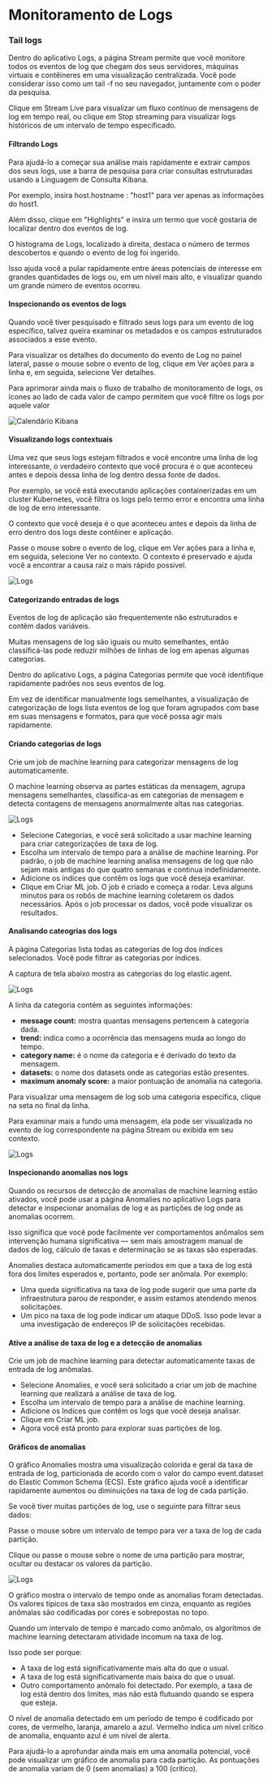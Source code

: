 # Monitoramento de Logs

### Tail logs
Dentro do aplicativo Logs, a página Stream permite que você monitore todos os eventos de log que chegam dos seus servidores, máquinas virtuais e contêineres em uma visualização centralizada. Você pode considerar isso como um tail -f no seu navegador, juntamente com o poder da pesquisa.

Clique em Stream Live para visualizar um fluxo contínuo de mensagens de log em tempo real, ou clique em Stop streaming para visualizar logs históricos de um intervalo de tempo especificado.

#### Filtrando Logs
Para ajudá-lo a começar sua análise mais rapidamente e extrair campos dos seus logs, use a barra de pesquisa para criar consultas estruturadas usando a Linguagem de Consulta Kibana.

Por exemplo, insira host.hostname : "host1" para ver apenas as informações do host1.

Além disso, clique em "Highlights" e insira um termo que você gostaria de localizar dentro dos eventos de log.

O histograma de Logs, localizado à direita, destaca o número de termos descobertos e quando o evento de log foi ingerido.

Isso ajuda você a pular rapidamente entre áreas potenciais de interesse em grandes quantidades de logs ou, em um nível mais alto, e visualizar quando um grande número de eventos ocorreu.

#### Inspecionando os eventos de logs
Quando você tiver pesquisado e filtrado seus logs para um evento de log específico, talvez queira examinar os metadados e os campos estruturados associados a esse evento.

Para visualizar os detalhes do documento do evento de Log no painel lateral, passe o mouse sobre o evento de log, clique em Ver ações para a linha e, em seguida, selecione Ver detalhes.

Para aprimorar ainda mais o fluxo de trabalho de monitoramento de logs, os ícones ao lado de cada valor de campo permitem que você filtre os logs por aquele valor

![Calendário Kibana](https://www.elastic.co/guide/en/observability/current/images/log-event-details.png)

#### Visualizando logs contextuais
Uma vez que seus logs estejam filtrados e você encontre uma linha de log interessante, o verdadeiro contexto que você procura é o que aconteceu antes e depois dessa linha de log dentro dessa fonte de dados.

Por exemplo, se você está executando aplicações containerizadas em um cluster Kubernetes, você filtra os logs pelo termo error e encontra uma linha de log de erro interessante.

O contexto que você deseja é o que aconteceu antes e depois da linha de erro dentro dos logs deste contêiner e aplicação.

Passe o mouse sobre o evento de log, clique em Ver ações para a linha e, em seguida, selecione Ver no contexto. O contexto é preservado e ajuda você a encontrar a causa raiz o mais rápido possível.

![Logs](https://www.elastic.co/guide/en/observability/current/images/contextual-logs.png)

#### Categorizando entradas de logs
Eventos de log de aplicação são frequentemente não estruturados e contêm dados variáveis.

Muitas mensagens de log são iguais ou muito semelhantes, então classificá-las pode reduzir milhões de linhas de log em apenas algumas categorias.

Dentro do aplicativo Logs, a página Categorias permite que você identifique rapidamente padrões nos seus eventos de log.

Em vez de identificar manualmente logs semelhantes, a visualização de categorização de logs lista eventos de log que foram agrupados com base em suas mensagens e formatos, para que você possa agir mais rapidamente.

#### Criando categorias de logs
Crie um job de machine learning para categorizar mensagens de log automaticamente.

O machine learning observa as partes estáticas da mensagem, agrupa mensagens semelhantes, classifica-as em categorias de mensagem e detecta contagens de mensagens anormalmente altas nas categorias.

![Logs](https://www.elastic.co/guide/en/observability/current/images/log-create-categorization-job.jpg)

- Selecione Categorias, e você será solicitado a usar machine learning para criar categorizações de taxa de log.
- Escolha um intervalo de tempo para a análise de machine learning. Por padrão, o job de machine learning analisa mensagens de log que não sejam mais antigas do que quatro semanas e continua indefinidamente.
- Adicione os índices que contêm os logs que você deseja examinar.
- Clique em Criar ML job. O job é criado e começa a rodar. Leva alguns minutos para os robôs de machine learning coletarem os dados necessários. Após o job processar os dados, você pode visualizar os resultados.

#### Analisando cateogrias dos logs

A página Categorias lista todas as categorias de log dos índices selecionados. Você pode filtrar as categorias por índices.

A captura de tela abaixo mostra as categorias do log elastic.agent.

![Logs](https://www.elastic.co/guide/en/observability/current/images/log-categories.jpg)

A linha da categoria contém as seguintes informações:

- **message count:** mostra quantas mensagens pertencem à categoria dada.
- **trend:** indica como a ocorrência das mensagens muda ao longo do tempo.
- **category name:** é o nome da categoria e é derivado do texto da mensagem.
- **datasets:** o nome dos datasets onde as categorias estão presentes.
- **maximum anomaly score:** a maior pontuação de anomalia na categoria.

Para visualizar uma mensagem de log sob uma categoria específica, clique na seta no final da linha.

Para examinar mais a fundo uma mensagem, ela pode ser visualizada no evento de log correspondente na página Stream ou exibida em seu contexto.

![Logs](https://www.elastic.co/guide/en/observability/current/images/log-opened.png)

#### Inspecionando anomalias nos logs
Quando os recursos de detecção de anomalias de machine learning estão ativados, você pode usar a página Anomalies no aplicativo Logs para detectar e inspecionar anomalias de log e as partições de log onde as anomalias ocorrem.

Isso significa que você pode facilmente ver comportamentos anômalos sem intervenção humana significativa — sem mais amostragem manual de dados de log, cálculo de taxas e determinação se as taxas são esperadas.

Anomalies destaca automaticamente períodos em que a taxa de log está fora dos limites esperados e, portanto, pode ser anômala. Por exemplo:

- Uma queda significativa na taxa de log pode sugerir que uma parte da infraestrutura parou de responder, e assim estamos atendendo menos solicitações.
- Um pico na taxa de log pode indicar um ataque DDoS. Isso pode levar a uma investigação de endereços IP de solicitações recebidas.


#### Ative a análise de taxa de log e a detecção de anomalias

Crie um job de machine learning para detectar automaticamente taxas de entrada de log anômalas.

- Selecione Anomalies, e você será solicitado a criar um job de machine learning que realizará a análise de taxa de log.
- Escolha um intervalo de tempo para a análise de machine learning.
- Adicione os Indices que contêm os logs que você deseja analisar.
- Clique em Criar ML job.
- Agora você está pronto para explorar suas partições de log.

#### Gráficos de anomalias

O gráfico Anomalies mostra uma visualização colorida e geral da taxa de entrada de log, particionada de acordo com o valor do campo event.dataset do Elastic Common Schema (ECS). Este gráfico ajuda você a identificar rapidamente aumentos ou diminuições na taxa de log de cada partição.

Se você tiver muitas partições de log, use o seguinte para filtrar seus dados:

Passe o mouse sobre um intervalo de tempo para ver a taxa de log de cada partição.

Clique ou passe o mouse sobre o nome de uma partição para mostrar, ocultar ou destacar os valores da partição.

![Logs](https://www.elastic.co/guide/en/observability/current/images/anomalies-chart.png)

O gráfico mostra o intervalo de tempo onde as anomalias foram detectadas. Os valores típicos de taxa são mostrados em cinza, enquanto as regiões anômalas são codificadas por cores e sobrepostas no topo.

Quando um intervalo de tempo é marcado como anômalo, os algoritmos de machine learning detectaram atividade incomum na taxa de log. 

Isso pode ser porque:

- A taxa de log está significativamente mais alta do que o usual.
- A taxa de log está significativamente mais baixa do que o usual.
- Outro comportamento anômalo foi detectado. Por exemplo, a taxa de log está dentro dos limites, mas não está flutuando quando se espera que esteja.

O nível de anomalia detectado em um período de tempo é codificado por cores, de vermelho, laranja, amarelo a azul. Vermelho indica um nível crítico de anomalia, enquanto azul é um nível de alerta.

Para ajudá-lo a aprofundar ainda mais em uma anomalia potencial, você pode visualizar um gráfico de anomalia para cada partição. As pontuações de anomalia variam de 0 (sem anomalias) a 100 (crítico).
